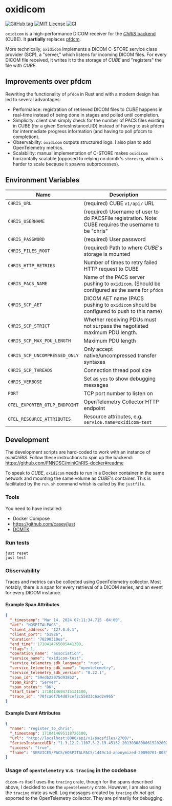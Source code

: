 # oxidicom

[![GitHub tag](https://img.shields.io/github/v/tag/FNNDSC/oxidicom?filter=v*.*.*&label=version)](https://github.com/FNNDSC/oxidicom/pkgs/container/oxidicom)
[![MIT License](https://img.shields.io/github/license/fnndsc/oxidicom)](https://github.com/FNNDSC/oxidicom/blob/master/LICENSE)
[![CI](https://github.com/FNNDSC/oxidicom/actions/workflows/ci.yml/badge.svg)](https://github.com/FNNDSC/oxidicom/actions/workflows/ci.yml)

`oxidicom` is a high-performance DICOM receiver for the
[_ChRIS_ backend](https://github.com/FNNDSC/ChRIS_ultron_backEnd) (CUBE).
It **partially** replaces [pfdcm](https://github.com/FNNDSC/pfdcm).

More technically, `oxidicom` implements a DICOM C-STORE service class provider (SCP),
a "server," which listens for incoming DICOM files. For every DICOM file received,
it writes it to the storage of _CUBE_ and "registers" the file with _CUBE_.

## Improvements over pfdcm

Rewriting the functionality of `pfdcm` in Rust and with a modern design has led to several advantages:

- Performance: registration of retrieved DICOM files to _CUBE_ happens in real-time instead of being
  done in stages and polled until completion.
- Simplicity: client can simply check for the number of PACS files existing in CUBE (for a given
  SeriesInstanceUID) instead of having to ask pfdcm for intermediate progress information (and having
  to poll pfdcm to completion).
- Observability: `oxidicom` outputs structured logs. I also plan to add OpenTelemetry metrics.
- Scalability: manual implementation of C-STORE makes `oxidicom` horizontally scalable (opposed to
  relying on dcmtk's `storescp`, which is harder to scale because it spawns subprocesses).

## Environment Variables

| Name                          | Description                                                                                             |
|-------------------------------|---------------------------------------------------------------------------------------------------------|
| `CHRIS_URL`                   | (required) CUBE `v1/api/` URL                                                                           |
| `CHRIS_USERNAME`              | (required) Username of user to do PACSFile registration. Note: CUBE requires the username to be "chris" |
| `CHRIS_PASSWORD`              | (required) User password                                                                                |
| `CHRIS_FILES_ROOT`            | (required) Path to where _CUBE_'s storage is mounted                                                    |
| `CHRIS_HTTP_RETRIES`          | Number of times to retry failed HTTP request to CUBE                                                    |
| `CHRIS_PACS_NAME`             | Name of the PACS server pushing to `oxidicom`. (Should be configured as the same for `pfdcm`            |
| `CHRIS_SCP_AET`               | DICOM AET name (PACS pushing to `oxidicom` should be configured to push to this name)                   |
| `CHRIS_SCP_STRICT`            | Whether receiving PDUs must not surpass the negotiated maximum PDU length.                              |
| `CHRIS_SCP_MAX_PDU_LENGTH`    | Maximum PDU length                                                                                      |
| `CHRIS_SCP_UNCOMPRESSED_ONLY` | Only accept native/uncompressed transfer syntaxes                                                       |                                                      
| `CHRIS_SCP_THREADS`           | Connection thread pool size                                                                             |
| `CHRIS_VERBOSE`               | Set as `yes` to show debugging messages                                                                 |
| `PORT`                        | TCP port number to listen on                                                                            |
| `OTEL_EXPORTER_OTLP_ENDPOINT` | OpenTelemetry Collector HTTP endpoint                                                                   |
| `OTEL_RESOURCE_ATTRIBUTES`    | Resource attributes, e.g. `service.name=oxidicom-test`                                                  |

## Development

The development scripts are hard-coded to work with an instance of _miniChRIS_.
Follow these instructions to spin up the backend: 
https://github.com/FNNDSC/miniChRIS-docker#readme

To speak to _CUBE_, `oxidicom` needs to run in a Docker container in the same network and mounting
the same volume as _CUBE_'s container. This is facilitated by the `run.sh` command whish is called
by the `justfile`.

### Tools

You need to have installed:

- Docker Compose
- https://github.com/casey/just
- [DCMTK](https://dicom.offis.de/dcmtk.php.en)

### Run tests

```shell
just reset
just test
```

### Observability

Traces and metrics can be collected using OpenTelemetry collector.
Most notably, there is a span for every retrieval of a DICOM series,
and an event for every DICOM instance.

#### Example Span Attributes

```json
{
  "_timestamp": "Mar 14, 2024 07:11:34.715 -04:00",
  "aet": "HOSPITALPACS",
  "client_address": "127.0.0.1",
  "client_port": "51926",
  "duration": "70290310us",
  "end_time": 1710414765005441300,
  "flags": 1,
  "operation_name": "association",
  "service_name": "oxidicom-test",
  "service_telemetry_sdk_language": "rust",
  "service_telemetry_sdk_name": "opentelemetry",
  "service_telemetry_sdk_version": "0.22.1",
  "span_id": "59edb22075d938b2",
  "span_kind": "Server",
  "span_status": "OK",
  "start_time": 1710414694715131100,
  "trace_id": "70fca6f7b4d07cef2c55833c6ad2e965"
}
```

#### Example Event Attributes

```json
{
  "name": "register_to_chris",
  "_timestamp": 1710414695118726100,
  "url": "http://localhost:8000/api/v1/pacsfiles/2700/",
  "SeriesInstanceUID": "1.3.12.2.1107.5.2.19.45152.2013030808061520200285270.0.0.0",
  "success": "true",
  "fname": "SERVICES/PACS/HOSPITALPACS/1449c1d-anonymized-20090701-003Y/MR-Brain_w_o_Contrast-98edede8b2-20130308/5-SAG_MPRAGE_220_FOV-a27cf06/1-1.3.12.2.1107.5.2.19.45152.2013030808110258929186035.dcm"
}
```

### Usage of `opentelemetry` v.s. `tracing` in the codebase

`dicom-rs` itself uses the `tracing` crate, though for the spans described above,
I decided to use the `opentelemetry` crate. However, I am also using the `tracing`
crate as well. Log messages created by `tracing` _do not_ get exported to the
OpenTelemetry collector. They are primarily for debugging.
